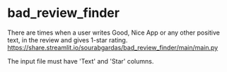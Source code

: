 # bad_review_finder
There are times when a user writes Good, Nice App or any other positive text, in the review and gives 1-star rating.
https://share.streamlit.io/sourabgardas/bad_review_finder/main/main.py


The input file must have 'Text' and 'Star' columns.

